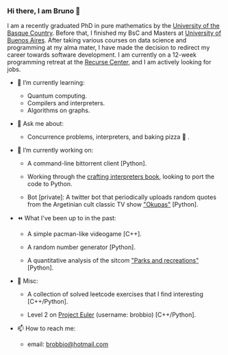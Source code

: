 ### Hi there, I am Bruno 👋

<!--
**brobbio/brobbio** is a ✨ _special_ ✨ repository because its `README.md` (this file) appears on your GitHub profile.

Here are some ideas to get you started:

- 🔭 I’m currently working on ...
- 🌱 I’m currently learning ...
- 👯 I’m looking to collaborate on ...
- 🤔 I’m looking for help with ...
- 💬 Ask me about ...
- 📫 How to reach me: ...
- 😄 Pronouns: ...
- ⚡ Fun fact: ...
-->

I am a recently graduated PhD in pure mathematics by the [University of the Basque Country](https://www.ehu.eus/en/en-home). Before that, I finished my BsC and Masters at [University of Buenos Aires](https://exactas.uba.ar/). After taking various courses on data science and programming at my alma mater, I have made the decision to redirect my career towards software development. I am currently on a 12-week programming retreat at the [Recurse Center](www.recurse.com), and I am actively looking for jobs.

- 🌱 I’m currently learning:

     - Quantum computing. 
     - Compilers and interpreters.
     - Algorithms on graphs.

- 💬 Ask me about:

     - Concurrence problems, interpreters, and baking pizza :pizza: .

- 🔭 I’m currently working on:

     - A command-line bittorrent client [Python].

     - Working through the [crafting interpreters book](https://craftinginterpreters.com/), looking to port the code to Python.

     - Bot [private]: A twitter bot that periodically uploads random quotes from the Argetinian cult classic TV show ["Okupas"](https://www.imdb.com/title/tt0289649/) [Python]. 

- :rewind: What I've been up to in the past:

     - A simple pacman-like videogame [C++].

     - A random number generator [Python].

     - A quantitative analysis of the sitcom ["Parks and recreations"](https://www.imdb.com/title/tt1266020/) [Python].

- :bread: Misc:

     - A collection of solved leetcode exercises that I find interesting [C++/Python].
     
     - Level 2 on [Project Euler](https://projecteuler.net/about) (username: brobbio) [C++/Python].

- 📫 How to reach me: 
     
     - email: brobbio@hotmail.com     
